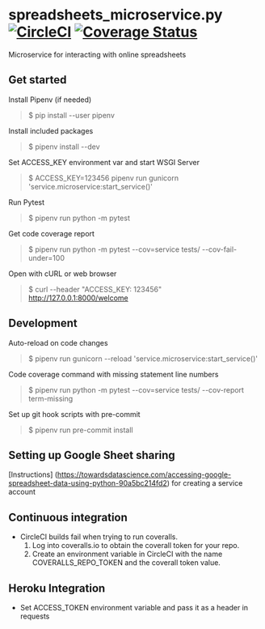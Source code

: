 # spreadsheets_microservice.py [![CircleCI](https://badgen.net/circleci/github/SFDigitalServices/spreadsheets_microservice/master)](https://circleci.com/gh/SFDigitalServices/spreadsheets_microservice) [![Coverage Status](https://coveralls.io/repos/github/SFDigitalServices/spreadsheets_microservice/badge.svg?branch=master)](https://coveralls.io/github/SFDigitalServices/spreadsheets_microservice?branch=master)
Microservice for interacting with online spreadsheets

## Get started

Install Pipenv (if needed)
> $ pip install --user pipenv

Install included packages
> $ pipenv install --dev

Set ACCESS_KEY environment var and start WSGI Server
> $ ACCESS_KEY=123456 pipenv run gunicorn 'service.microservice:start_service()'

Run Pytest
> $ pipenv run python -m pytest

Get code coverage report
> $ pipenv run python -m pytest --cov=service tests/ --cov-fail-under=100

Open with cURL or web browser
> $ curl --header "ACCESS_KEY: 123456" http://127.0.0.1:8000/welcome

## Development 
Auto-reload on code changes
> $ pipenv run gunicorn --reload 'service.microservice:start_service()'

Code coverage command with missing statement line numbers  
> $ pipenv run python -m pytest --cov=service tests/ --cov-report term-missing

Set up git hook scripts with pre-commit
> $ pipenv run pre-commit install

## Setting up Google Sheet sharing
[Instructions] (https://towardsdatascience.com/accessing-google-spreadsheet-data-using-python-90a5bc214fd2) for creating a service account 

## Continuous integration
* CircleCI builds fail when trying to run coveralls.
    1. Log into coveralls.io to obtain the coverall token for your repo.
    2. Create an environment variable in CircleCI with the name COVERALLS_REPO_TOKEN and the coverall token value.

## Heroku Integration
* Set ACCESS_TOKEN environment variable and pass it as a header in requests
